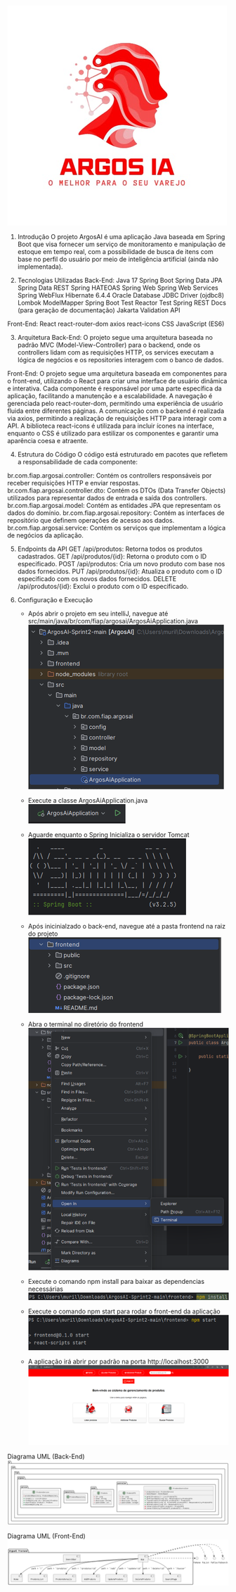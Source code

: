 ![Logo](https://github.com/MuriloNogr/ArgosAI-Sprint2/blob/main/ArgosAIMainLogo.jpeg)

1. Introdução
O projeto ArgosAI é uma aplicação Java baseada em Spring Boot que visa fornecer um serviço de monitoramento e manipulação de estoque em tempo real, com a possibilidade de busca de itens com base no perfil do usuário por meio de inteligência artificial (ainda não implementada).

2. Tecnologias Utilizadas
Back-End:
  Java 17
  Spring Boot
  Spring Data JPA
  Spring Data REST
  Spring HATEOAS
  Spring Web
  Spring Web Services
  Spring WebFlux
  Hibernate 6.4.4
  Oracle Database JDBC Driver (ojdbc8)
  Lombok
  ModelMapper
  Spring Boot Test
  Reactor Test
  Spring REST Docs (para geração de documentação)
  Jakarta Validation API

Front-End:
  React
  react-router-dom
  axios
  react-icons
  CSS
  JavaScript (ES6)

3. Arquitetura
Back-End: O projeto segue uma arquitetura baseada no padrão MVC (Model-View-Controller) para o backend, onde os controllers lidam com as requisições HTTP, os services executam a lógica de negócios e os    repositories interagem com o banco de dados.

Front-End: O projeto segue uma arquitetura baseada em componentes para o front-end, utilizando o React para criar uma interface de usuário dinâmica e interativa. Cada componente é responsável por uma parte específica da aplicação, facilitando a manutenção e a escalabilidade. A navegação é gerenciada pelo react-router-dom, permitindo uma experiência de usuário fluida entre diferentes páginas. A comunicação com o backend é realizada via axios, permitindo a realização de requisições HTTP para interagir com a API. A biblioteca react-icons é utilizada para incluir ícones na interface, enquanto o CSS é utilizado para estilizar os componentes e garantir uma aparência coesa e atraente.

4. Estrutura do Código
O código está estruturado em pacotes que refletem a responsabilidade de cada componente:

br.com.fiap.argosai.controller: Contém os controllers responsáveis por receber requisições HTTP e enviar respostas.
br.com.fiap.argosai.controller.dto: Contém os DTOs (Data Transfer Objects) utilizados para representar dados de entrada e saída dos controllers.
br.com.fiap.argosai.model: Contém as entidades JPA que representam os dados do domínio.
br.com.fiap.argosai.repository: Contém as interfaces de repositório que definem operações de acesso aos dados.
br.com.fiap.argosai.service: Contém os serviços que implementam a lógica de negócios da aplicação.

5. Endpoints da API
GET /api/produtos: Retorna todos os produtos cadastrados.
GET /api/produtos/{id}: Retorna o produto com o ID especificado.
POST /api/produtos: Cria um novo produto com base nos dados fornecidos.
PUT /api/produtos/{id}: Atualiza o produto com o ID especificado com os novos dados fornecidos.
DELETE /api/produtos/{id}: Exclui o produto com o ID especificado.

6. Configuração e Execução
    - Após abrir o projeto em seu intelliJ, navegue até src/main/java/br/com/fiap/argosai/ArgosAiApplication.java
![Passo 1](https://github.com/MuriloNogr/ArgosAI-Sprint2/blob/main/Captura%20de%20tela%202024-05-20%20164440.png)

    - Execute a classe ArgosAiApplication.java
![Passo 2](https://github.com/MuriloNogr/ArgosAI-Sprint2/blob/main/Captura%20de%20tela%202024-05-20%20164454.png)

    - Aguarde enquanto o Spring Inicializa o servidor Tomcat
![Passo 3](https://github.com/MuriloNogr/ArgosAI-Sprint2/blob/main/Captura%20de%20tela%202024-05-20%20164528.png)

    - Após inicinialzado o back-end, navegue até a pasta frontend na raiz do projeto
![Passo 4](https://github.com/MuriloNogr/ArgosAI-Sprint2/blob/main/Captura%20de%20tela%202024-05-20%20164547.png)

    - Abra o terminal no diretório do frontend
![Passo 5](https://github.com/MuriloNogr/ArgosAI-Sprint2/blob/main/Captura%20de%20tela%202024-05-20%20164605.png)

    - Execute o comando npm install para baixar as dependencias necessárias
![Passo 6](https://github.com/MuriloNogr/ArgosAI-Sprint2/blob/main/Captura%20de%20tela%202024-05-20%20164718.png)

    - Execute o comando npm start para rodar o front-end da aplicação
![Passo 7](https://github.com/MuriloNogr/ArgosAI-Sprint2/blob/main/Captura%20de%20tela%202024-05-20%20164756.png)

    - A aplicação irá abrir por padrão na porta http://localhost:3000
![Passo 8](https://github.com/MuriloNogr/ArgosAI-Sprint2/blob/main/Captura%20de%20tela%202024-05-20%20164832.png)


Diagrama UML (Back-End)
![Diagrama UML](https://github.com/MuriloNogr/ArgosAI-Sprint2/blob/main/ArgosAI-UMLv2.png)

Diagrama UML (Front-End)
![Diagrama UML Front](https://github.com/MuriloNogr/ArgosAI-Sprint2/blob/main/ArgosAI-FrontUML.png)
